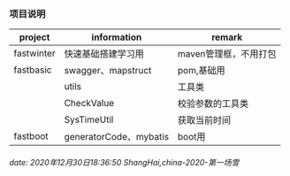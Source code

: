 ### 项目说明
project | information | remark
-------|-------| -----|
fastwinter|快速基础搭建学习用|maven管理框，不用打包
fastbasic|swagger、mapstruct |pom,基础用
 |  |utils| 工具类
 |  | CheckValue| 校验参数的工具类
 |  | SysTimeUtil| 获取当前时间 |  | | 
 fastboot |generatorCode、mybatis | boot用




###### date: 2020年12月30日18:36:50  ShangHai,china-2020-第一场雪